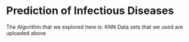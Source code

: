 # Prediction of Infectious Diseases
The Algorithm that we explored here is: KNN
Data sets that we used are uploaded above
